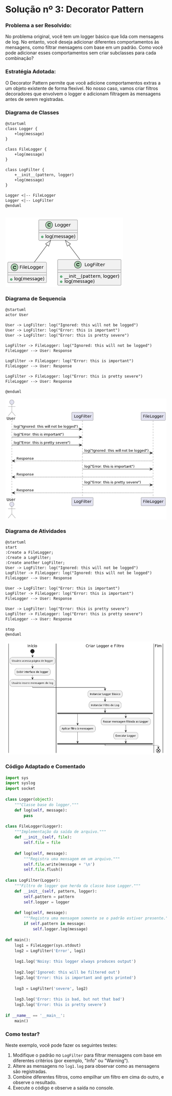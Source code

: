 # Solução nº 3: Decorator Pattern

### Problema a ser Resolvido:

No problema original, você tem um logger básico que lida com mensagens de log. No entanto, você deseja adicionar diferentes comportamentos às mensagens, como filtrar mensagens com base em um padrão. Como você pode adicionar esses comportamentos sem criar subclasses para cada combinação?

### Estratégia Adotada:

O Decorator Pattern permite que você adicione comportamentos extras a um objeto existente de forma flexível. No nosso caso, vamos criar filtros decoradores que envolvem o logger e adicionam filtragem às mensagens antes de serem registradas.

### Diagrama de Classes

```
@startuml
class Logger {
    +log(message)
}

class FileLogger {
    +log(message)
}

class LogFilter {
    +__init__(pattern, logger)
    +log(message)
}

Logger <|-- FileLogger
Logger <|-- LogFilter
@enduml


```

![Diagrama de Classes](../media/classes_decorator.png)

### Diagrama de Sequencia

```
@startuml
actor User

User -> LogFilter: log("Ignored: this will not be logged")
User -> LogFilter: log("Error: this is important")
User -> LogFilter: log("Error: this is pretty severe")

LogFilter -> FileLogger: log("Ignored: this will not be logged")
FileLogger --> User: Response

LogFilter -> FileLogger: log("Error: this is important")
FileLogger --> User: Response

LogFilter -> FileLogger: log("Error: this is pretty severe")
FileLogger --> User: Response

@enduml

```

![Diagrama de Sequencia](../media/sequencia_decorator.png)

### Diagrama de Atividades

```
@startuml
start
:Create a FileLogger;
:Create a LogFilter;
:Create another LogFilter;
User -> LogFilter: log("Ignored: this will not be logged")
LogFilter -> FileLogger: log("Ignored: this will not be logged")
FileLogger --> User: Response

User -> LogFilter: log("Error: this is important")
LogFilter -> FileLogger: log("Error: this is important")
FileLogger --> User: Response

User -> LogFilter: log("Error: this is pretty severe")
LogFilter -> FileLogger: log("Error: this is pretty severe")
FileLogger --> User: Response

stop
@enduml

```

![Diagrama de Atividades](../media/atividades_decorator.png)

### Código Adaptado e Comentado

```python {.line-numbers}
import sys
import syslog
import socket

class Logger(object):
    """Classe base do logger."""
    def log(self, message):
        pass

class FileLogger(Logger):
    """Implementação da saída de arquivo."""
    def __init__(self, file):
        self.file = file

    def log(self, message):
        """Registra uma mensagem em um arquivo."""
        self.file.write(message + '\n')
        self.file.flush()

class LogFilter(Logger):
    """Filtro de logger que herda da classe base Logger."""
    def __init__(self, pattern, logger):
        self.pattern = pattern
        self.logger = logger

    def log(self, message):
        """Registra uma mensagem somente se o padrão estiver presente."""
        if self.pattern in message:
            self.logger.log(message)

def main():
    log1 = FileLogger(sys.stdout)
    log2 = LogFilter('Error', log1)

    log1.log('Noisy: this logger always produces output')

    log2.log('Ignored: this will be filtered out')
    log2.log('Error: this is important and gets printed')

    log3 = LogFilter('severe', log2)

    log3.log('Error: this is bad, but not that bad')
    log3.log('Error: this is pretty severe')

if __name__ == '__main__':
    main()

```

### Como testar?

Neste exemplo, você pode fazer os seguintes testes:

1. Modifique o padrão no `LogFilter` para filtrar mensagens com base em diferentes critérios (por exemplo, "Info" ou "Warning").
2. Altere as mensagens no `log1.log` para observar como as mensagens são registradas.
3. Combine diferentes filtros, como empilhar um filtro em cima do outro, e observe o resultado.
4. Execute o código e observe a saída no console.
